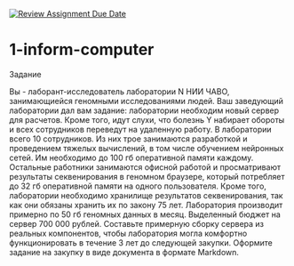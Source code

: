 [![Review Assignment Due Date](https://classroom.github.com/assets/deadline-readme-button-22041afd0340ce965d47ae6ef1cefeee28c7c493a6346c4f15d667ab976d596c.svg)](https://classroom.github.com/a/F2Ggraix)
# 1-inform-computer

Задание 

Вы - лаборант-исследователь лаборатории N НИИ ЧАВО, занимающиейся геномными исследованиями людей. Ваш заведующий лаборатории дал вам задание: лаборатории необходим новый сервер для расчетов. Кроме того, идут слухи, что болезнь Y набирает обороты и всех сотрудников переведут на удаленную работу. В лаборатории всего 10 сотрудников. Из них трое занимаются разработкой и проведением тяжелых вычислений, в том числе обучением нейронных сетей. Им необходимо до 100 гб оперативной памяти каждому. Остальные работники занимаются офисной работой и просматривают результаты секвенирования в геномном браузере, который потребляет до 32 гб оперативной памяти на одного пользователя. Кроме того, лаборатории необходимо хранилище результатов секвенирования, так как они обязаны хранить их по закону 75 лет. Лаборатория производит примерно по 50 гб геномных данных в месяц. Выделенный бюджет на сервер 700 000 рублей. Составьте примерную сборку сервера из реальных компонентов, чтобы лаборатория могла комфортно функционировать в течение 3 лет до следующей закупки. Оформите задание на закупку в виде документа в формате Markdown.
